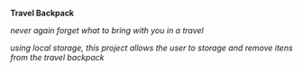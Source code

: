 **Travel Backpack**

*never again forget what to bring with you in a travel*

*using local storage, this project allows the user to storage and remove itens from the travel backpack*
